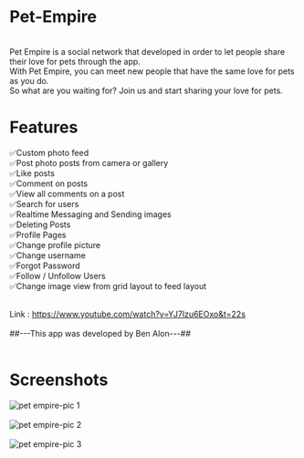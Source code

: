 # Pet-Empire
 <br/>
Pet Empire is a social network that developed in order to let people share their love for pets through the app.
 <br/>
With Pet Empire, you can meet new people that have the same love for pets as you do.
 <br/>
So what are you waiting for? Join us and start sharing your love for pets.
 <br/>
  
  
 # Features #
:white_check_mark:Custom photo feed
 <br/>
:white_check_mark:Post photo posts from camera or gallery
 <br/>
:white_check_mark:Like posts
 <br/>
:white_check_mark:Comment on posts
 <br/>
:white_check_mark:View all comments on a post
 <br/>
:white_check_mark:Search for users
 <br/>
:white_check_mark:Realtime Messaging and Sending images
 <br/>
:white_check_mark:Deleting Posts
 <br/>
:white_check_mark:Profile Pages
 <br/>
:white_check_mark:Change profile picture
 <br/>
:white_check_mark:Change username
<br/>
:white_check_mark:Forgot Password
 <br/>
:white_check_mark:Follow / Unfollow Users
 <br/>
:white_check_mark:Change image view from grid layout to feed layout
 <br/>
  <br/>




Link : https://www.youtube.com/watch?v=YJ7lzu6EOxo&t=22s
 <br/>
 <br/>
##---This app was developed by Ben Alon---##
 <br/>
 <br/>
 # Screenshots #
![pet empire-pic 1](https://user-images.githubusercontent.com/65303505/121535607-fb53f800-ca0a-11eb-8e4c-cff838298343.PNG)
 <br/>
  <br/>
![pet empire-pic 2](https://user-images.githubusercontent.com/65303505/121535626-ff801580-ca0a-11eb-82fa-63442acfd8c2.PNG)
 <br/>
  <br/>
![pet empire-pic 3](https://user-images.githubusercontent.com/65303505/121535838-2d655a00-ca0b-11eb-803f-0659f7ab6d7f.PNG)













